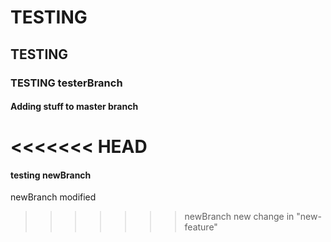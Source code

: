 # TESTING
## TESTING 
### TESTING testerBranch
#### Adding stuff to master branch 
<<<<<<< HEAD
=======
#### testing newBranch
newBranch modified 
>>>>>>> newBranch
new change in "new-feature"